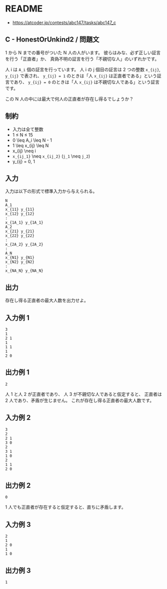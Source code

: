 # README
- <https://atcoder.jp/contests/abc147/tasks/abc147_c>
## C - HonestOrUnkind2 / 問題文
1 から N までの番号がついた N 人の人がいます。
彼らはみな、必ず正しい証言を行う「正直者」か、
真偽不明の証言を行う「不親切な人」のいずれかです。

人 i は `A_i` 個の証言を行っています。
人 i の j 個目の証言は 2 つの整数 `x_{ij}`, `y_{ij}` で表され、
`y_{ij} = 1` のときは「人 `x_{ij}` は正直者である」という証言であり、
`y_{ij} = 0` のときは「人 `x_{ij}` は不親切な人である」という証言です。

この N 人の中には最大で何人の正直者が存在し得るでしょうか？
## 制約
* 入力は全て整数
* 1 ≤ N ≤ 15
* 0 \leq A_i \leq N - 1
* 1 \leq x_{ij} \leq N
* x_{ij} \neq i
* `x_{ij_1}` \neq `x_{ij_2}` (`j_1` \neq `j_2`)
* y_{ij} = 0, 1
## 入力
入力は以下の形式で標準入力から与えられる。

```
N
A_1
x_{11} y_{11}
x_{12} y_{12}
:
x_{1A_1} y_{1A_1}
A_2
x_{21} y_{21}
x_{22} y_{22}
:
x_{2A_2} y_{2A_2}
:
A_N
x_{N1} y_{N1}
x_{N2} y_{N2}
:
x_{NA_N} y_{NA_N}
```
## 出力
存在し得る正直者の最大人数を出力せよ。
## 入力例 1
```
3
1
2 1
1
1 1
1
2 0
```
## 出力例 1
```
2
```

人 1 と人 2 が正直者であり、
人 3 が不親切な人であると仮定すると、
正直者は 2 人であり、矛盾が生じません。
これが存在し得る正直者の最大人数です。
## 入力例 2
```
3
2
2 1
3 0
2
3 1
1 0
2
1 1
2 0
```
## 出力例 2
```
0
```

1 人でも正直者が存在すると仮定すると、直ちに矛盾します。
## 入力例 3
```
2
1
2 0
1
1 0
```
## 出力例 3
```
1
```

